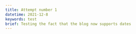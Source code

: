 ```yaml
---
title: Attempt number 1
datetime: 2021-12-8
keywords: test
brief: Testing the fact that the blog now supports dates
---
```


